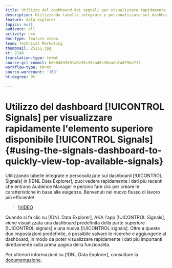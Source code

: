 ```yaml
---
title: Utilizzo del dashboard dei segnali per visualizzare rapidamente i principali segnali disponibili
description: Utilizzando tabelle integrate e personalizzate sul dashboard Segnali in Data Explorer, puoi vedere rapidamente i dati più recenti che entrano  Audience Manager e persino fare clic per creare le caratteristiche in base alle esigenze. Benvenuti nel nuovo flusso di lavoro più efficiente!
feature: data explorer
topics: null
audience: all
activity: use
doc-type: feature video
team: Technical Marketing
thumbnail: 25151.jpg
kt: 2140
translation-type: tm+mt
source-git-commit: b6e04039491a6e35c35ea46c38eaebfa879de713
workflow-type: tm+mt
source-wordcount: '169'
ht-degree: 0%

---
```



# Utilizzo del dashboard [!UICONTROL Signals] per visualizzare rapidamente l&#39;elemento superiore disponibile [!UICONTROL Signals] {#using-the-signals-dashboard-to-quickly-view-top-available-signals}

Utilizzando tabelle integrate e personalizzate sul dashboard [!UICONTROL Signals] in [!DNL Data Explorer], puoi vedere rapidamente i dati più recenti che entrano  Audience Manager e persino fare clic per creare le caratteristiche in base alle esigenze. Benvenuti nel nuovo flusso di lavoro più efficiente!

>[!VIDEO](https://video.tv.adobe.com/v/25151/?quality=12)

Quando si fa clic su [!DNL Data Explorer], AKA l&#39;app [!UICONTROL Signals], viene visualizzata una dashboard predefinita della parte superiore [!UICONTROL signals] e una nuova [!UICONTROL signals]. Oltre a queste due impostazioni predefinite, è possibile salvare le ricerche e aggiungerle al dashboard, in modo da poter visualizzare rapidamente i dati più importanti direttamente sulla prima pagina della funzionalità.

Per ulteriori informazioni su [!DNL Data Explorer], consultare la [documentazione](https://experiencecloud.adobe.com/resources/help/en_US/aam/data-explorer.html).